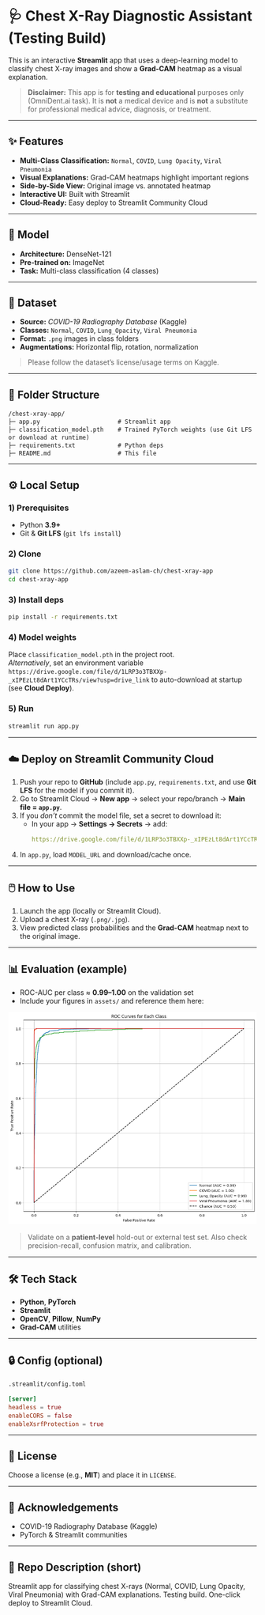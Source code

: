 # 🩺 Chest X-Ray Diagnostic Assistant (Testing Build)

This is an interactive **Streamlit** app that uses a deep-learning model to classify chest X-ray images and show a **Grad-CAM** heatmap as a visual explanation.

> **Disclaimer:** This app is for **testing and educational** purposes only (OmniDent.ai task). It is **not** a medical device and is **not** a substitute for professional medical advice, diagnosis, or treatment.

---

## ✨ Features
- **Multi-Class Classification:** `Normal`, `COVID`, `Lung Opacity`, `Viral Pneumonia`
- **Visual Explanations:** Grad-CAM heatmaps highlight important regions
- **Side-by-Side View:** Original image vs. annotated heatmap
- **Interactive UI:** Built with Streamlit
- **Cloud-Ready:** Easy deploy to Streamlit Community Cloud

---

## 🧠 Model
- **Architecture:** DenseNet-121  
- **Pre-trained on:** ImageNet  
- **Task:** Multi-class classification (4 classes)

---

## 🏥 Dataset
- **Source:** *COVID-19 Radiography Database* (Kaggle)  
- **Classes:** `Normal`, `COVID`, `Lung_Opacity`, `Viral Pneumonia`  
- **Format:** `.png` images in class folders  
- **Augmentations:** Horizontal flip, rotation, normalization

> Please follow the dataset’s license/usage terms on Kaggle.

---

## 📂 Folder Structure
```
/chest-xray-app/
├─ app.py                      # Streamlit app
├─ classification_model.pth    # Trained PyTorch weights (use Git LFS or download at runtime)
├─ requirements.txt            # Python deps
├─ README.md                   # This file

```

---

## ⚙️ Local Setup

### 1) Prerequisites
- Python **3.9+**
- Git & **Git LFS** (`git lfs install`)

### 2) Clone
```bash
git clone https://github.com/azeem-aslam-ch/chest-xray-app
cd chest-xray-app
```

### 3) Install deps
```bash
pip install -r requirements.txt
```

### 4) Model weights
Place `classification_model.pth` in the project root.  
*Alternatively*, set an environment variable `https://drive.google.com/file/d/1LRP3o3TBXXp-_xIPEzLt8dArt1YCcTRs/view?usp=drive_link` to auto-download at startup (see **Cloud Deploy**).

### 5) Run
```bash
streamlit run app.py
```

---

## ☁️ Deploy on Streamlit Community Cloud

1. Push your repo to **GitHub** (include `app.py`, `requirements.txt`, and use **Git LFS** for the model if you commit it).
2. Go to Streamlit Cloud → **New app** → select your repo/branch → **Main file = `app.py`**.
3. If you *don’t* commit the model file, set a secret to download it:
   - In your app → **Settings → Secrets** → add:
     ```yaml
     https://drive.google.com/file/d/1LRP3o3TBXXp-_xIPEzLt8dArt1YCcTRs/view?usp=drive_link"
     ```
4. In `app.py`, load `MODEL_URL` and download/cache once.

---

## 🖱️ How to Use
1. Launch the app (locally or Streamlit Cloud).
2. Upload a chest X-ray (`.png/.jpg`).
3. View predicted class probabilities and the **Grad-CAM** heatmap next to the original image.

---

## 📊 Evaluation (example)
- ROC-AUC per class ≈ **0.99–1.00** on the validation set  
- Include your figures in `assets/` and reference them here:

<p align="center">
  <a href="RoC.png">
    <img src="RoC.png" width="700" alt="ROC curve">
  </a>
</p>


> Validate on a **patient-level** hold-out or external test set. Also check precision-recall, confusion matrix, and calibration.

---

## 🛠️ Tech Stack
- **Python**, **PyTorch**
- **Streamlit**
- **OpenCV**, **Pillow**, **NumPy**
- **Grad-CAM** utilities

---

## 🔒 Config (optional)
`.streamlit/config.toml`
```toml
[server]
headless = true
enableCORS = false
enableXsrfProtection = true
```

---

## 📜 License
Choose a license (e.g., **MIT**) and place it in `LICENSE`.

---

## 🙏 Acknowledgements
- COVID-19 Radiography Database (Kaggle)
- PyTorch & Streamlit communities

---

## 📣 Repo Description (short)
Streamlit app for classifying chest X-rays (Normal, COVID, Lung Opacity, Viral Pneumonia) with Grad-CAM explanations. Testing build. One-click deploy to Streamlit Cloud.
